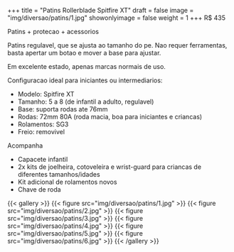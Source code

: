 +++
title = "Patins Rollerblade Spitfire XT"
draft = false
image = "img/diversao/patins/1.jpg"
showonlyimage = false
weight = 1
+++
<span class="price">R$ 435</span>

Patins + protecao + acessorios
<!--more-->

Patins regulavel, que se ajusta ao tamanho do pe. Nao requer ferramentas, basta apertar um botao e mover a base para ajustar.

Em excelente estado, apenas marcas normais de uso.

Configuracao ideal para iniciantes ou intermediarios:

- Modelo: Spitfire XT
- Tamanho: 5 a 8 (de infantil a adulto, regulavel)
- Base: suporta rodas ate 76mm
- Rodas: 72mm 80A (roda macia, boa para iniciantes e criancas)
- Rolamentos: SG3
- Freio: removivel

Acompanha
- Capacete infantil
- 2x kits de joelheira, cotoveleira e wrist-guard para criancas de diferentes tamanhos/idades
- Kit adicional de rolamentos novos
- Chave de roda

{{< gallery >}}
{{< figure src="img/diversao/patins/1.jpg" >}}
{{< figure src="img/diversao/patins/2.jpg" >}}
{{< figure src="img/diversao/patins/3.jpg" >}}
{{< figure src="img/diversao/patins/4.jpg" >}}
{{< figure src="img/diversao/patins/5.jpg" >}}
{{< figure src="img/diversao/patins/6.jpg" >}}
{{< /gallery >}}